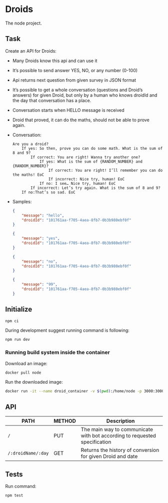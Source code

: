 # Droids

The node project.

## Task

Create an API for Droids:

 * Many Droids know this api and can use it
 * It’s possible to send answer YES, NO, or any number (0-100)
 * Api returns next question from given survey in JSON format
 * It’s possible to get a whole conversation (questions and Droid’s answers) for given Droid, but only by a
human who knows droidId and the day that conversation has a place.
 * Conversation starts when HELLO message is received
 * Droid that proved, it can do the maths, should not be able to prove again.
 * Conversation:

    ```
    Are you a droid?
        If yes: ​So then, prove you can do some math. What is the sum of 8 and 9?
            If correct: ​You are right! Wanna try another one?
                If yes: ​What is the sum of {RANDOM_NUMBER} and {RANDOM_NUMBER}?
                    If correct​: You are right! I’ll remember you can do the maths! ​EoC
                    If incorrect: Nice try, human! ​EoC
                If no: ​I see… Nice try, human! ​EoC
            If incorrect: ​Let’s try again. What is the sum of 8 and 9?
        If no:​That’s so sad. ​EoC
    ```

 * Samples:

    ```json
    {
        "message": "hello",
        "droidId": "101761aa-f705-4aea-8fb7-0b3b980ebf0f"
    }

    {
        "message": "yes",
        "droidId": "101761aa-f705-4aea-8fb7-0b3b980ebf0f"
    }

    {
        "message": "no",
        "droidId": "101761aa-f705-4aea-8fb7-0b3b980ebf0f"
    }

    {
        "message": "99",
        "droidId": "101761aa-f705-4aea-8fb7-0b3b980ebf0f"
    }
    ```

## Initialize

```sh
npm ci
```

During development suggest running command is following:

```sh
npm run dev
```

### Running build system inside the container

Download an image:

```sh
docker pull node
```

Run the downloaded image:

```sh
docker run -it --name droid_container -v $(pwd):/home/node -p 3000:3000 -w /home/node node bash
```

## API

| PATH               | METHOD      | Description  |
| ------------------ |-------------| ------------ |
| `/`                | PUT         | The main way to communicate with bot according to requested specification |
| `/:droidName/:day` | GET         | Returns the history of conversion for given Droid and date |

## Tests

Run command:

```sh
npm test
```
